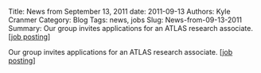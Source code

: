 Title: News from September 13, 2011
date: 2011-09-13
Authors: Kyle Cranmer
Category: Blog
Tags: news, jobs
Slug: News-from-09-13-2011
Summary:  Our group invites applications for an ATLAS research associate. [<a href="postdoc_ad.html">job posting</a>]

 

 Our group invites applications for an ATLAS research associate. [<a href="postdoc_ad.html">job posting</a>]
 